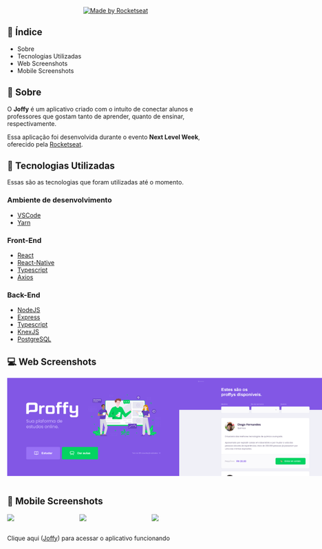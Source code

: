 <p align="center">
  <a href="https://rocketseat.com.br">
    <img alt="Made by Rocketseat" src="https://img.shields.io/badge/made%20by-Rocketseat-7519C1">
  </a>
</p>

## :pushpin: Índice

- Sobre
- Tecnologias Utilizadas
- Web Screenshots
- Mobile Screenshots

## :bookmark: Sobre

O **Joffy** é um aplicativo criado com o intuíto de conectar alunos e professores que gostam tanto de aprender, quanto de ensinar, respectivamente.

Essa aplicação foi desenvolvida durante o evento **Next Level Week**, oferecido pela [Rocketseat](https://www.rocketseat.com.br).

## :rocket: Tecnologias Utilizadas

Essas são as tecnologias que foram utilizadas até o momento.

### Ambiente de desenvolvimento

  - [VSCode](https://code.visualstudio.com/)
  - [Yarn](https://classic.yarnpkg.com/)

### Front-End

  - [React](https://reactjs.org/)
  - [React-Native](https://reactnative.dev/)
  - [Typescript](https://www.typescriptlang.org/)
  - [Axios](https://github.com/axios/axios)

### Back-End

  - [NodeJS](https://nodejs.org/en/)
  - [Express](https://expressjs.com/pt-br/)
  - [Typescript](https://classic.yarnpkg.com/)
  - [KnexJS](http://knexjs.org/)
  - [PostgreSQL](https://www.postgresql.org/)

## :computer: Web Screenshots

<div width="" style="display: flex; align-items: 'center'; justify-content: space-evenly">
  <img src="https://github.com/gustavohrgomes/Proffy/blob/master/.github/web-landing.png" width="400px">
  <img src="https://github.com/gustavohrgomes/Proffy/blob/master/.github/web-list.png"  width="400px">
</div>

<br/>

## :iphone: Mobile Screenshots

<div width="" style="display: flex; align-items: 'center'; justify-content: space-evenly">
  <img src="./.github/Home.png" width="200">
  <img src="./.github/study.png" width="200px">
  <img src="./.github/favorites.png"  width="200">
</div>

<br/>

Clique aqui ([Joffy](https://joffy.netlify.app/)) para acessar o aplicativo funcionando 
